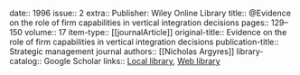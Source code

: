date:: 1996
issue:: 2
extra:: Publisher: Wiley Online Library
title:: @Evidence on the role of firm capabilities in vertical integration decisions
pages:: 129–150
volume:: 17
item-type:: [[journalArticle]]
original-title:: Evidence on the role of firm capabilities in vertical integration decisions
publication-title:: Strategic management journal
authors:: [[Nicholas Argyres]]
library-catalog:: Google Scholar
links:: [Local library](zotero://select/library/items/Y6C4MDA2), [Web library](https://www.zotero.org/users/6520516/items/Y6C4MDA2)
